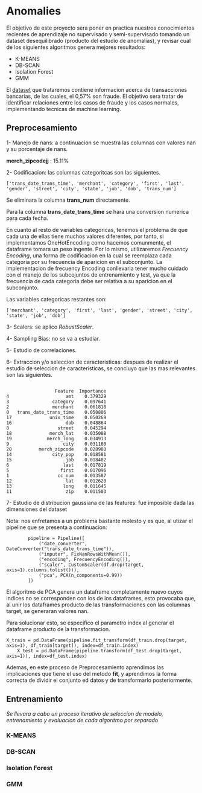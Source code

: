 # Anomalies

El objetivo de este proyecto sera poner en practica nuestros conocimientos recientes de aprendizaje no supervisado y semi-supervisado tomando un dataset desequilibrado (producto del estudio de anomalias), y revisar cual de los siguientes algoritmos genera mejores resultados:

* K-MEANS
* DB-SCAN
* Isolation Forest
* GMM

El [dataset](https://www.kaggle.com/datasets/priyamchoksi/credit-card-transactions-dataset) que trataremos contiene informacion acerca de transacciones bancarias, de las cuales, el 0,57% son fraude. El objetivo sera tratar de identificar relaciones entre los casos de fraude y los casos normales, implementando tecnicas de machine learning.



## Preprocesamiento


1- Manejo de nans: a continuacion se muestra las columnas con valores nan y su porcentaje de nans.

**merch_zipcodejj** : 15.11%

2- Codificacion: las columnas categoritcas son las siguientes.

```
['trans_date_trans_time', 'merchant', 'category', 'first', 'last', 'gender', 'street', 'city', 'state', 'job', 'dob', 'trans_num']
```

Se eliminara la columna **trans_num** directamente.

Para la columna **trans_date_trans_time** se hara una conversion numerica para cada fecha.

En cuanto al resto de variables categoricas, tenemos el problema de que cada una de ellas tiene muchos valores diferentes,
por tanto, si implementamos OneHotEncoding como hacemos comunmente, el dataframe tomara un peso ingente. Por lo mismo, utilizaremos
*Frecuency Encoding*, una forma de codificacion en la cual se reemplaza cada categoria por su frecuencia de aparicion en el subconjunto.
La implementacion de frecuency Encoding conllevaria tener mucho cuidado con el manejo de los subcojuntos de entrenamiento y test, ya que la
frecuencia de cada categoria debe ser relativa a su aparicion en el subconjunto.

Las variables categoricas restantes son:

```
['merchant', 'category', 'first', 'last', 'gender', 'street', 'city', 'state', 'job', 'dob']
```

3- Scalers: se aplico *RobustScaler*.

4- Sampling Bias: no se va a estudiar.

5- Estudio de correlaciones.

6- Extraccion y/o seleccion de caracteristicas: despues de realizar el estudio de seleccion de caracteristicas, se concluyo que las mas relevantes son las siguientes.

```

                  Feature  Importance
4                     amt    0.379329
3                category    0.097641
2                merchant    0.061818
0   trans_date_trans_time    0.050806
17              unix_time    0.050269
16                    dob    0.048864
8                  street    0.045294
18              merch_lat    0.035088
19             merch_long    0.034913
9                    city    0.031160
20          merch_zipcode    0.028980
14               city_pop    0.018581
15                    job    0.018402
6                    last    0.017819
5                   first    0.017096
1                  cc_num    0.013587
12                    lat    0.012620
13                   long    0.011645
11                    zip    0.011503
```

7- Estudio de distribucion gaussiana de las features: fue imposible dada las dimensiones del dataset

Nota: nos enfretamos a un problema bastante molesto y es que, al utizar el pipeline que se presenta a continuacion:

```
        pipeline = Pipeline([
            ("date_converter",  DateConverter("trans_date_trans_time")),
            ("imputer", FixNanRowsWithMean()),
            ("encoding", FrecuencyEncoding()),
            ("scaler", CustomScaler(df.drop(target, axis=1).columns.tolist())),
            ("pca", PCA(n_components=0.99))
        ])

```

El algoritmo de PCA genera un dataframe completamente nuevo cuyos indices no se corresponden con los de los dataframes, esto provocaba que, al unir los dataframes producto de las transformaciones con las columnas target, se generaran valores nan.

Para solucionar esto, se especifico el parametro index al generar el dataframe producto de la transformacion.

```
X_train = pd.DataFrame(pipeline.fit_transform(df_train.drop(target, axis=1), df_train[target]), index=df_train.index)
    X_test = pd.DataFrame(pipeline.transform(df_test.drop(target, axis=1)), index=df_test.index)
```

Ademas, en este proceso de Preprocesamiento aprendimos las implicaciones que tiene el uso del metodo **fit**, y aprendimos la forma correcta de dividir el conjunto ed datos y de transformarlo posteriormente.

## Entrenamiento

*Se llevara a cabo un proceso iterativo de seleccion de modelo, entrenamiento y evaluacion de cada algoritmo por separado*

### K-MEANS

### DB-SCAN

### Isolation Forest

### GMM

